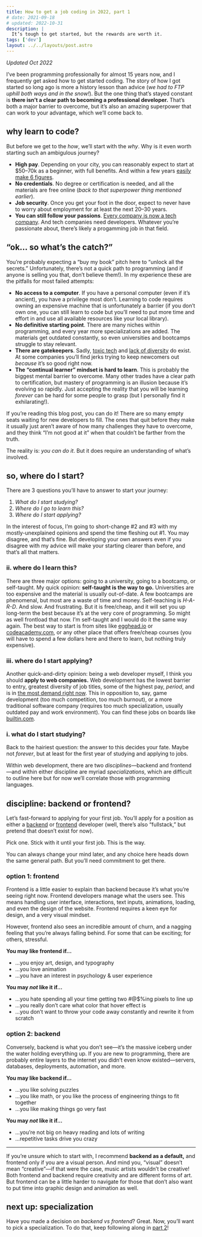 ```yaml
---
title: How to get a job coding in 2022, part 1
# date: 2021-09-18
# updated: 2022-10-31
description: |
  It’s tough to get started, but the rewards are worth it.
tags: ['dev']
layout: ../../layouts/post.astro
---
```


_Updated Oct 2022_

I’ve been programming professionally for almost 15 years now, and I frequently get asked how to get started coding. The story of how I got started so long ago is more a history lesson than advice (_we had to FTP uphill both ways and in the snow!_). But the one thing that’s stayed constant is **there isn’t a clear path to becoming a professional developer.** That’s both a major barrier to overcome, but it’s also an amazing superpower️ that can work to your advantage, which we’ll come back to.

## why learn to code?

But before we get to the _how_, we’ll start with the _why_. Why is it even worth starting such an ambigulous journey?

- **High pay**. Depending on your city, you can reasonably expect to start at $50–70k as a beginner, with full benefits. And within a few years [easily make 6 figures][levels].
- **No credentials**. No degree or certification is needed, and all the materials are free online (_back to that superpower thing mentioned earlier_).
- **Job security**. Once you get your foot in the door, expect to never have to worry about employment for at least the next 20–30 years.
- **You can still follow your passions**. [Every company is now a tech company][tech-company]. And tech companies need developers. Whatever you’re passionate about, there’s likely a progamming job in that field.

## “ok… so what’s the catch?”

You’re probably expecting a “buy my book” pitch here to “unlock all the secrets.” Unfortunately, there’s not a quick path to programming (and if anyone is selling you that, don’t believe them!). In my experience these are the pitfalls for most failed attempts:

- **No access to a computer**. If you have a personal computer (even if it’s ancient), you have a privilege most don’t. Learning to code requires owning an expensive machine that is unfortunately a barrier (if you don’t own one, you can still learn to code but you’ll need to put more time and effort in and use all available resources like your local library).
- **No definitive starting point**. There are many niches within programming, and every year more specializations are added. The materials get outdated constantly, so even universities and bootcamps struggle to stay relevant.
- **There are gatekeepers**. Sadly, [toxic tech][amazon] and [lack of diversity][diversity] do exist. At some companies you’ll find jerks trying to keep newcomers out _because_ it’s so good right now.
- **The “continual learner” mindset is hard to learn**. This is probably the biggest mental barrier to overcome. Many other trades have a clear path to certification, but mastery of programming is an illusion because it’s evolving so rapidly. Just accepting the reality that you will be learning _forever_ can be hard for some people to grasp (but I personally find it exhilarating!).

If you’re reading this blog post, you can do it! There are so many empty seats waiting for new developers to fill. The ones that quit before they make it usually just aren’t aware of how many challenges they have to overcome, and they think “I’m not good at it” when that couldn’t be farther from the truth.

The reality is: _you can do it_. But it does require an understanding of what’s involved.

## so, where do I start?

There are 3 questions you’ll have to answer to start your journey:

1. _What do I start studying?_
2. _Where do I go to learn this?_
3. _Where do I start applying?_

In the interest of focus, I’m going to short-change #2 and #3 with my mostly-unexplained opinions and spend the time fleshing out #1. You may disagree, and that’s fine. But developing your own answers even if you disagree with my advice will make your starting clearer than before, and that’s all that matters.

### ii. where do I learn this?

There are three major options: going to a university, going to a bootcamp, or self-taught. My quick opinion: **self-taught is the way to go.** Universities are too expensive and the material is usually out-of-date. A few bootcamps are phenomenal, but most are a waste of time and money. Self-teaching is _H-A-R-D_. And slow. And frustrating. But it is free/cheap, and it will set you up long-term the best because it’s at the very core of programming. So might as well frontload that now. I’m self-taught and I would do it the same way again. The best way to start is from sites like [egghead.io](https://egghead.io/) or [codeacademy.com](https://www.codecademy.com), or any other place that offers free/cheap courses (you will have to spend a few dollars here and there to learn, but nothing truly expensive).

### iii. where do I start applying?

Another quick-and-dirty opinion: being a web developer myself, I think you should **apply to web companies.** Web development has the lowest barrier to entry, greatest diversity of job titles, some of the highest pay, _period_, and is in [the most demand right now][job-security]. This in opposition to, say, game development (too much competition, too much burnout), or a more traditional software company (requires too much specialization, usually outdated pay and work environment). You can find these jobs on boards like [builtin.com](https://builtin.com/).

### i. what do I start studying?

Back to the hairiest question: the answer to this decides your fate. Maybe not _forever_, but at least for the first year of studying and applying to jobs.

Within web development, there are two _disciplines_—backend and frontend—and within either discipline are myriad _specializations_, which are difficult to outline here but for now we’ll correlate those with programming languages.

## discipline: backend or frontend?

Let’s fast-forward to applying for your first job. You’ll apply for a position as either a [backend][backend-jobs] or [frontend][frontend-jobs] developer (well, there’s also “fullstack,” but pretend that doesn’t exist for now).

Pick one. Stick with it until your first job. This is the way.

You can always change your mind later, and any choice here heads down the same general path. But you’ll need commitment to get there.

### option 1: frontend

Frontend is a little easier to explain than backend because it’s what you’re seeing right now. Frontend developers manage what the users see. This means handling user interface, interactions, text inputs, animations, loading, and even the design of the website. Frontend requires a keen eye for design, and a very visual mindset.

However, frontend also sees an incredible amount of churn, and a nagging feeling that you’re always falling behind. For some that can be exciting; for others, stressful.

**You may like frontend if…**

- …you enjoy art, design, and typography
- …you love animation
- …you have an interest in psychology & user experience

**You may _not_ like it if…**

- …you hate spending all your time getting two #@$%ing pixels to line up
- …you really don’t care what color that hover effect is
- …you don’t want to throw your code away constantly and rewrite it from scratch

### option 2: backend

Conversely, backend is what you don’t see—it’s the massive iceberg under the water holding everything up. If you are new to programming, there are probably entire layers to the internet you didn’t even know existed—servers, databases, deployments, automation, and more.

**You may like backend if…**

- …you like solving puzzles
- …you like math, or you like the process of engineering things to fit together
- …you like making things go very fast

**You may _not_ like it if…**

- …you’re not big on heavy reading and lots of writing
- …repetitive tasks drive you crazy

<hr />

If you’re unsure which to start with, I recommend **backend as a default,** and frontend only if you are a visual person. And mind you, “visual” doesn’t mean “creative”—if that were the case, music artists wouldn’t be creative! Both frontend and backend require creativity and are different forms of art. But frontend can be a little harder to navigate for those that don’t also want to put time into graphic design and animation as well.

## next up: specialization

Have you made a decision on _backend vs frontend_? Great. Now, you’ll want to pick a specialization. To do that, keep following along in [part 2][pt-2]!

[activision]: https://www.polygon.com/22627759/activision-blizzard-lawsuit-games-worker-unions-labor-organizing
[amazon]: https://www.motherjones.com/politics/2021/09/my-wife-was-dying-of-brain-cancer-my-boss-at-amazon-told-me-to-perform-or-quit/
[backend-jobs]: https://www.google.com/search?q=backend+developer+jobs&ibp=htl;jobs
[data-analytics]: https://www.investopedia.com/terms/d/data-analytics.asp
[diversity]: https://www.fastcompany.com/90665530/great-resignation-tech-diversity
[frontend-jobs]: https://www.google.com/search?q=frontend+developer+jobs&ibp=htl;jobs
[gamedev-burnout]: https://time.com/5603329/e3-video-game-creators-union/
[job-security]: https://blog.pragmaticengineer.com/advice-for-tech-workers-to-navigate-a-heated-job-market/
[levels]: https://www.levels.fyi
[pt-2]: /blog/how-to-get-a-job-coding-in-2021-pt-2
[tech-company]: https://www.forbes.com/sites/forbestechcouncil/2017/01/23/why-every-company-is-a-technology-company/
